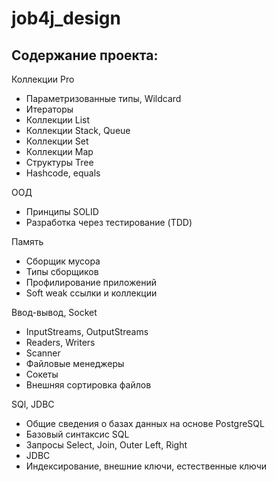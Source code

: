 # job4j_design

## Содержание проекта:

Коллекции Pro
* Параметризованные типы, Wildcard
* Итераторы
* Коллекции List
* Коллекции Stack, Queue
* Коллекции Set
* Коллекции Map
* Структуры Tree
* Hashcode, equals

ООД
* Принципы SOLID
* Разработка через тестирование (TDD)

Память
* Cборщик мусора
* Типы сборщиков
* Профилирование приложений
* Soft weak ссылки и коллекции

Ввод-вывод, Socket
* InputStreams, OutputStreams
* Readers, Writers
* Scanner
* Файловые менеджеры
* Сокеты
* Внешняя сортировка файлов

SQl, JDBC
* Общие сведения о базах данных на основе PostgreSQL
* Базовый синтаксис SQL
* Запросы Select, Join, Outer Left, Right
* JDBC
* Индексирование, внешние ключи, естественные ключи